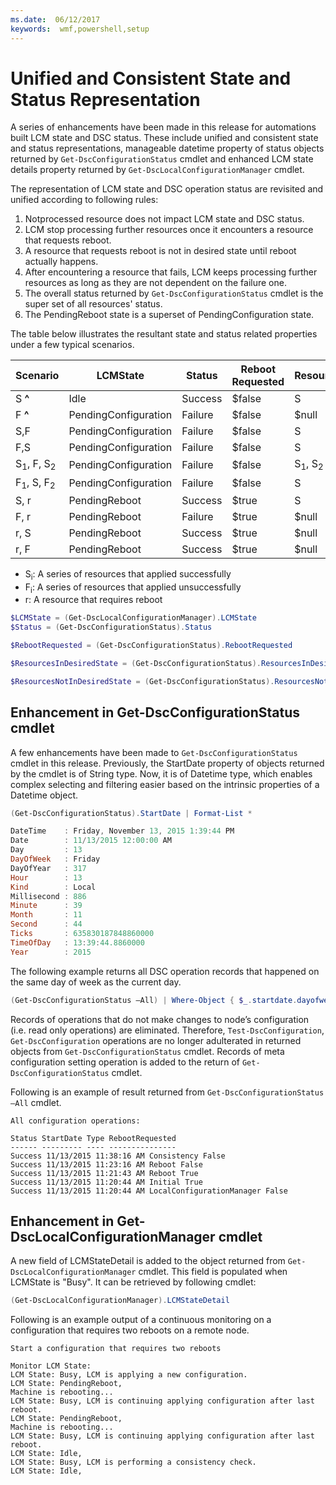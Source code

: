 ```yaml
---
ms.date:  06/12/2017
keywords:  wmf,powershell,setup
---
```

# Unified and Consistent State and Status Representation

A series of enhancements have been made in this release for automations built LCM state and DSC
status. These include unified and consistent state and status representations, manageable datetime
property of status objects returned by `Get-DscConfigurationStatus` cmdlet and enhanced LCM state
details property returned by `Get-DscLocalConfigurationManager` cmdlet.

The representation of LCM state and DSC operation status are revisited and unified according to
following rules:

1. Notprocessed resource does not impact LCM state and DSC status.
2. LCM stop processing further resources once it encounters a resource that requests reboot.
3. A resource that requests reboot is not in desired state until reboot actually happens.
4. After encountering a resource that fails, LCM keeps processing further resources as long as they
   are not dependent on the failure one.
5. The overall status returned by `Get-DscConfigurationStatus` cmdlet is the super set of all
   resources' status.
6. The PendingReboot state is a superset of PendingConfiguration state.

The table below illustrates the resultant state and status related properties under a few typical scenarios.

| Scenario                        | LCMState             | Status     | Reboot Requested | ResourcesInDesiredState   | ResourcesNotInDesiredState |
|---------------------------------|----------------------|------------|---------------|------------------------------|--------------------------------|
| S **^**                          | Idle                 | Success    | $false        | S                            | $null                          |
| F **^**                          | PendingConfiguration | Failure    | $false        | $null                        | F                              |
| S,F                             | PendingConfiguration | Failure    | $false        | S                            | F                              |
| F,S                             | PendingConfiguration | Failure    | $false        | S                            | F                              |
| S<sub>1</sub>, F, S<sub>2</sub> | PendingConfiguration | Failure    | $false        | S<sub>1</sub>, S<sub>2</sub> | F                              |
| F<sub>1</sub>, S, F<sub>2</sub> | PendingConfiguration | Failure    | $false        | S                            | F<sub>1</sub>, F<sub>2</sub>   |
| S, r                            | PendingReboot        | Success    | $true         | S                            | r                              |
| F, r                            | PendingReboot        | Failure    | $true         | $null                        | F, r                           |
| r, S                            | PendingReboot        | Success    | $true         | $null                        | r                              |
| r, F                            | PendingReboot        | Success    | $true         | $null                        | r                              |

- S<sub>i</sub>: A series of resources that applied successfully
- F<sub>i</sub>: A series of resources that applied unsuccessfully
- r: A resource that requires reboot

```powershell
$LCMState = (Get-DscLocalConfigurationManager).LCMState
$Status = (Get-DscConfigurationStatus).Status

$RebootRequested = (Get-DscConfigurationStatus).RebootRequested

$ResourcesInDesiredState = (Get-DscConfigurationStatus).ResourcesInDesiredState

$ResourcesNotInDesiredState = (Get-DscConfigurationStatus).ResourcesNotInDesiredState
```

## Enhancement in Get-DscConfigurationStatus cmdlet

A few enhancements have been made to `Get-DscConfigurationStatus` cmdlet in this release. Previously, the StartDate property of objects returned by the cmdlet is of String type. Now, it is of Datetime type, which enables complex selecting and filtering easier based on the intrinsic properties of a Datetime object.

```powershell
(Get-DscConfigurationStatus).StartDate | Format-List *

DateTime    : Friday, November 13, 2015 1:39:44 PM
Date        : 11/13/2015 12:00:00 AM
Day         : 13
DayOfWeek   : Friday
DayOfYear   : 317
Hour        : 13
Kind        : Local
Millisecond : 886
Minute      : 39
Month       : 11
Second      : 44
Ticks       : 635830187848860000
TimeOfDay   : 13:39:44.8860000
Year        : 2015
```

The following example returns all DSC operation records that happened on the same day of week as
the current day.

```powershell
(Get-DscConfigurationStatus –All) | Where-Object { $_.startdate.dayofweek -eq (Get-Date).DayOfWeek }
```

Records of operations that do not make changes to node’s configuration (i.e. read only operations)
are eliminated. Therefore, `Test-DscConfiguration`, `Get-DscConfiguration` operations are no longer
adulterated in returned objects from `Get-DscConfigurationStatus` cmdlet. Records of meta
configuration setting operation is added to the return of `Get-DscConfigurationStatus` cmdlet.

Following is an example of result returned from `Get-DscConfigurationStatus –All` cmdlet.

```output
All configuration operations:

Status StartDate Type RebootRequested
------ --------- ---- ---------------
Success 11/13/2015 11:38:16 AM Consistency False
Success 11/13/2015 11:23:16 AM Reboot False
Success 11/13/2015 11:21:43 AM Reboot True
Success 11/13/2015 11:20:44 AM Initial True
Success 11/13/2015 11:20:44 AM LocalConfigurationManager False
```

## Enhancement in Get-DscLocalConfigurationManager cmdlet

A new field of LCMStateDetail is added to the object returned from
`Get-DscLocalConfigurationManager` cmdlet. This field is populated when LCMState is "Busy". It can
be retrieved by following cmdlet:

```powershell
(Get-DscLocalConfigurationManager).LCMStateDetail
```

Following is an example output of a continuous monitoring on a configuration that requires two
reboots on a remote node.

```output
Start a configuration that requires two reboots

Monitor LCM State:
LCM State: Busy, LCM is applying a new configuration.
LCM State: PendingReboot,
Machine is rebooting...
LCM State: Busy, LCM is continuing applying configuration after last reboot.
LCM State: PendingReboot,
Machine is rebooting...
LCM State: Busy, LCM is continuing applying configuration after last reboot.
LCM State: Idle,
LCM State: Busy, LCM is performing a consistency check.
LCM State: Idle,
```
